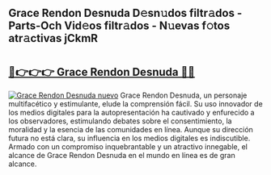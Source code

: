 ## Grace Rendon Desnuda D𝚎sn𝚞dos filtr𝚊dos - Parts-Och Vid𝚎os filtr𝚊dos - N𝚞evas f𝚘tos atr𝚊ctivas jCkmR

# <h2><a href="http://mb4v9l.tromn.icu/?c=Grace+Rendon+Desnuda">🔗👉👉👉 Grace Rendon Desnuda 🔗🔗</a></h2>

[![Grace Rendon Desnuda nuevo](https://i.imgur.com/pEAQMta.gif)](http://mb4v9l.tromn.icu/?c=Grace+Rendon+Desnuda)
Grace Rendon Desnuda, un personaje multifacético y estimulante, elude la comprensión fácil. Su uso innovador de los medios digitales para la autopresentación ha cautivado y enfurecido a los observadores, estimulando debates sobre el consentimiento, la moralidad y la esencia de las comunidades en línea. Aunque su dirección futura no está clara, su influencia en los medios digitales es indiscutible. Armado con un compromiso inquebrantable y un atractivo innegable, el alcance de Grace Rendon Desnuda en el mundo en línea es de gran alcance.
